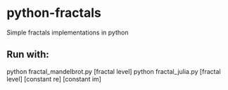 # python-fractals
Simple fractals implementations in python
## Run with:
python fractal_mandelbrot.py [fractal level]
python fractal_julia.py [fractal level] [constant re] [constant im]